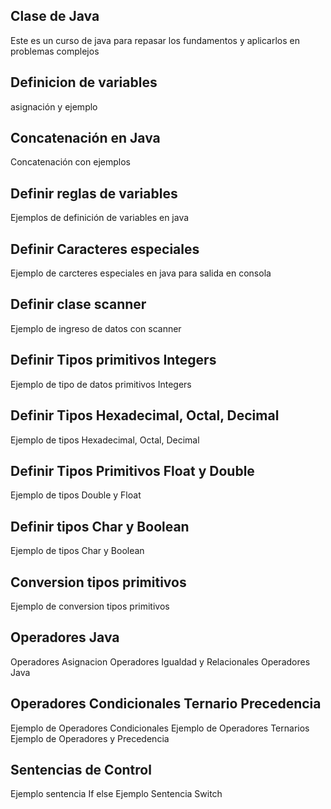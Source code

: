 ## Clase de Java
Este es un curso de java para repasar los fundamentos y aplicarlos en problemas complejos

## Definicion de variables
asignación y ejemplo

## Concatenación en Java
Concatenación con ejemplos

## Definir reglas de variables
Ejemplos de definición de variables en java

## Definir Caracteres especiales
Ejemplo de carcteres especiales en java para salida en consola

## Definir clase scanner
Ejemplo de ingreso de datos con scanner

## Definir Tipos primitivos Integers
Ejemplo de tipo de datos primitivos Integers

## Definir Tipos Hexadecimal, Octal, Decimal
Ejemplo de tipos Hexadecimal, Octal, Decimal

## Definir Tipos Primitivos Float y Double
Ejemplo de tipos Double y Float

## Definir tipos Char y Boolean
Ejemplo de tipos Char y Boolean

## Conversion tipos primitivos
Ejemplo de conversion tipos primitivos

## Operadores Java
Operadores Asignacion
Operadores Igualdad y Relacionales
Operadores Java

## Operadores Condicionales Ternario Precedencia
Ejemplo de Operadores Condicionales
Ejemplo de Operadores Ternarios
Ejemplo de Operadores y Precedencia

## Sentencias de Control
Ejemplo sentencia If else
Ejemplo Sentencia Switch